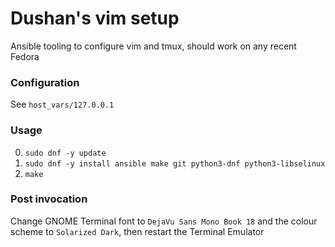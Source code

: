 # Dushan's vim setup

Ansible tooling to configure vim and tmux, should work on any recent Fedora

### Configuration

See `host_vars/127.0.0.1`

### Usage

0. `sudo dnf -y update`
1. `sudo dnf -y install ansible make git python3-dnf python3-libselinux`
2. `make`

### Post invocation

Change GNOME Terminal font to `DejaVu Sans Mono Book 18` and the colour scheme to `Solarized Dark`, then restart the Terminal Emulator
